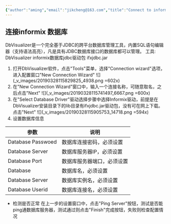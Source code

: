 ```yaml
---
{"author":"aming","email":"jikcheng@163.com","title":"Connect to informix","creation_date":"2022-06-27 15:57","Last modified date":"2022-11-25 16:11","tags":"Connect to informix","File Folder with relative path":"database/Informix/Doc","remark":null,"other":null,"dg-publish":true,"permalink":"/database/informix/doc/connect-to-informix/","dgPassFrontmatter":true}
---
```



## 连接informix 数据库

DbVisualizer是一个完全基于JDBC的跨平台数据库管理工具，内置SQL语句编辑器（支持语法高亮），凡是具有JDBC数据库接口的数据库都可以管理。
工具:
DbVisualizer
informix数据库jdbc驱动包 ifxjdbc.jar
1. 打开DbVisualizer软件，点击"Tools"菜单，选择"Connection wizard"选项，进入配置窗口"New Connection Wizard"
![](_v_images/20190328115829825_4938.png =602x)
2. 在"New Connection Wizard"窗口中，输入一个连接名称，可随意取名，之后点击"Next"
![](_v_images/20190328115741497_6667.png =600x)
3. 在"Select Database Driver"驱动选择步骤中选择Informix驱动，前提是在DbVisualizer安装目录下的lib目录有ifxjdbc.jar驱动包，没有可在网上下载。点击"Next"
![](_v_images/20190328115905753_14718.png =594x)
4. 设置数据库信息

|       参数        |           说明           |
| ----------------- | ------------------------ |
| Database Passwoed | 数据库连接密码，必须设置   |
| Database Server   | 数据库服务器IP，必须设置   |
| Database Port     | 数据库服务器端口，必须设置 |
| Database          | 数据库名，必须设置        |
| Database Server   | 数据库实例名，必须设置     |
| Database Userid   | 数据库连接名，必须设置     |
- 检测是否正常
在上一步的设置窗口中，点击"Ping Server"按钮，测试是否能ping通数据库服务器，测试通过则点击"Finish"完成按钮，失败则检查配置情况